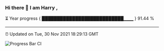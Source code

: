 ### Hi there 👋 I am Harry , 

⏳ Year progress { ███████████████████████████▁▁▁ } 91.44 %

---

⏰ Updated on Tue, 30 Nov 2021 18:29:13 GMT

![Progress Bar CI](https://github.com/duykhang68/duykhang68/workflows/Progress%20Bar%20CI/badge.svg)
